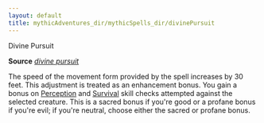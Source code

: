 ```yaml
---
layout: default
title: mythicAdventures_dir/mythicSpells_dir/divinePursuit
---
```

Divine Pursuit

**Source** [_divine pursuit_](../ultimateMagic_dir/spells_dir/divinePursuit#_divine-pursuit)

The speed of the movement form provided by the spell increases by 30 feet. This adjustment is treated as an enhancement bonus. You gain a bonus on [Perception](../skills_dir/perception#_perception) and [Survival](../skills_dir/survival#_survival) skill checks attempted against the selected creature. This is a sacred bonus if you're good or a profane bonus if you're evil; if you're neutral, choose either the sacred or profane bonus.

